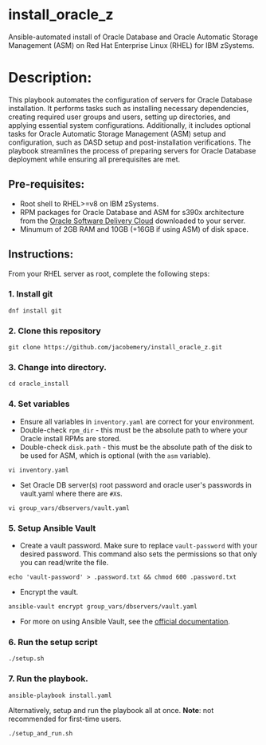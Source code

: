 # install_oracle_z
Ansible-automated install of Oracle Database and Oracle Automatic Storage Management (ASM) on Red Hat Enterprise Linux (RHEL) for IBM zSystems.

# Description:
This playbook automates the configuration of servers for Oracle Database installation. It performs tasks such as installing necessary dependencies, creating required user groups and users, setting up directories, and applying essential system configurations. Additionally, it includes optional tasks for Oracle Automatic Storage Management (ASM) setup and configuration, such as DASD setup and post-installation verifications. The playbook streamlines the process of preparing servers for Oracle Database deployment while ensuring all prerequisites are met.

## Pre-requisites:
- Root shell to RHEL>=v8 on IBM zSystems.
- RPM packages for Oracle Database and ASM for s390x architecture from the [Oracle Software Delivery Cloud](https://edelivery.oracle.com/) downloaded to your server.
- Minumum of 2GB RAM and 10GB (+16GB if using ASM) of disk space.

## Instructions:
From your RHEL server as root, complete the following steps:
### 1. Install git
```
dnf install git
```
### 2. Clone this repository
```
git clone https://github.com/jacobemery/install_oracle_z.git
```
### 3. Change into directory.
```
cd oracle_install
```
### 4. Set variables
  - Ensure all variables in `inventory.yaml` are correct for your environment.
  - Double-check `rpm_dir` - this must be the absolute path to where your Oracle install RPMs are stored.
  - Double-check `disk.path` - this must be the absolute path of the disk to be used for ASM, which is optional (with the `asm` variable).
```
vi inventory.yaml
```
  - Set Oracle DB server(s) root password and oracle user's passwords in vault.yaml where there are `#X`s.
```
vi group_vars/dbservers/vault.yaml
```
### 5. Setup Ansible Vault
- Create a vault password. Make sure to replace `vault-password` with your desired password. This command also sets the permissions so that only you can read/write the file.
```
echo 'vault-password' > .password.txt && chmod 600 .password.txt
```
- Encrypt the vault.
```
ansible-vault encrypt group_vars/dbservers/vault.yaml
```
- For more on using Ansible Vault, see the [official documentation](https://docs.ansible.com/ansible/2.8/user_guide/vault.html).
### 6. Run the setup script
```
./setup.sh
```
### 7. Run the playbook.
```
ansible-playbook install.yaml
```
Alternatively, setup and run the playbook all at once. <b>Note</b>: not recommended for first-time users.
```
./setup_and_run.sh
```
